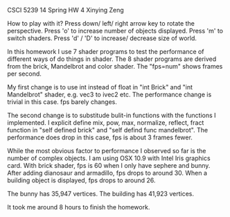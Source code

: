 CSCI 5239 14 Spring
HW 4
Xinying Zeng

How to play with it?
Press down/ left/ right arrow key to rotate the perspective. 
Press 'o' to increase number of objects displayed.
Press 'm' to switch shaders.
Press 'd' / 'D' to increase/ decrease size of world.

In this homework I use 7 shader programs to test the performance of different ways of do things in shader. The 8 shader programs are derived from the brick, Mandelbrot and color shader. The "fps=num" shows frames per second.

My first change is to use int instead of float in "int Brick" and "int Mandelbrot" shader, e.g. vec3 to ivec2 etc. 
The performance change is trivial in this case. fps barely changes.

The second change is to substitude bulit-in functions with the functions I implemented. I explicit define mix, pow, max, normalize, reflect, fract function in "self defined brick" and "self defind func mandelbrot".
The performance does drop in this case, fps is about 3 frames fewer.

While the most obvious factor to performance I observed so far is the number of complex objects. I am using OSX 10.9 with Intel Iris graphics card. With brick shader, fps is 60 when I only have sephere and bunny. After adding dianosaur and armadillo, fps drops to around 30. When a building object is displayed, fps drops to around 26.  

The bunny has 35,947 vertices. 
The building has 41,923 vertices.

It took me around 8 hours to finish the homework.
